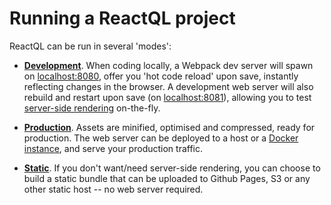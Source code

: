 # Running a ReactQL project

ReactQL can be run in several 'modes':

- **[Development](development.md)**. When coding locally, a Webpack dev server will spawn on [localhost:8080](http://localhost:8080), offer you 'hot code reload' upon save, instantly reflecting changes in the browser. A development web server will also rebuild and restart upon save (on [localhost:8081](http://localhost:8081)), allowing you to test [server-side rendering](/ssr/README.md) on-the-fly.

- **[Production](production.md)**.  Assets are minified, optimised and compressed, ready for production.  The web server can be deployed to a host or a [Docker instance](/bundling/docker.md), and serve your production traffic.

- **[Static](static.md)**. If you don't want/need server-side rendering, you can choose to build a static bundle that can be uploaded to Github Pages, S3 or any other static host -- no web server required.
